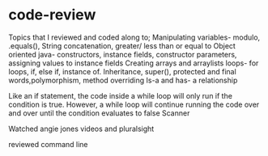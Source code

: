 # code-review
Topics that I reviewed and coded along to; Manipulating variables- modulo, .equals(), String concatenation, greater/ less than or equal to Object oriented java- constructors, instance fields, constructor parameters, assigning values to instance fields Creating arrays and arraylists loops- for loops, if, else if, instance of. Inheritance, super(), protected and final words,polymorphism, method overriding Is-a and has- a relationship

Like an if statement, the code inside a while loop will only run if the condition is true. However, a while loop will continue running the code over and over until the condition evaluates to false Scanner

Watched angie jones videos and pluralsight

reviewed command line
